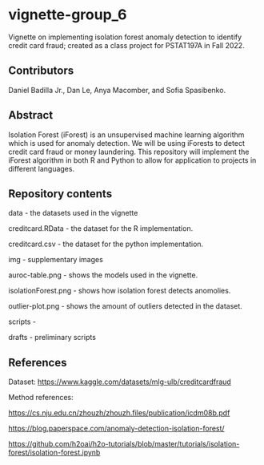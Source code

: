 # vignette-group_6

Vignette on implementing isolation forest anomaly detection to identify credit card fraud; created as a class project for PSTAT197A in Fall 2022.

## Contributors
Daniel Badilla Jr., Dan Le, Anya Macomber, and Sofia Spasibenko.

## Abstract
Isolation Forest (iForest) is an unsupervised machine learning algorithm which is used for anomaly detection. We will be using iForests to detect credit card fraud or money laundering. This repository will implement the iForest algorithm in both R and Python to allow for application to projects in different languages. 

## Repository contents
data - the datasets used in the vignette 

  creditcard.RData - the dataset for the R implementation.
  
  creditcard.csv - the dataset for the python implementation.
  
img - supplementary images

  auroc-table.png - shows the models used in the vignette.
  
  isolationForest.png - shows how isolation forest detects anomolies.
  
  outlier-plot.png - shows the amount of outliers detected in the dataset.
  
scripts -

  drafts - preliminary scripts
    


## References
Dataset: https://www.kaggle.com/datasets/mlg-ulb/creditcardfraud

Method references:

https://cs.nju.edu.cn/zhouzh/zhouzh.files/publication/icdm08b.pdf	

https://blog.paperspace.com/anomaly-detection-isolation-forest/

https://github.com/h2oai/h2o-tutorials/blob/master/tutorials/isolation-forest/isolation-forest.ipynb
